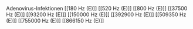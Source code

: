 Adenovirus-Infektionen
[[180 Hz (E)]]
[[520 Hz (E)]]
[[800 Hz (E)]]
[[37500 Hz (E)]]
[[93200 Hz (E)]]
[[150000 Hz (E)]]
[[392900 Hz (E)]]
[[509350 Hz (E)]]
[[755000 Hz (E)]]
[[866150 Hz (E)]]